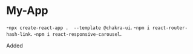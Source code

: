 # My-App

-`npx create-react-app .  --template @chakra-ui`.
-`npm i react-router-hash-link`.
-`npm i react-responsive-carousel`.

Added